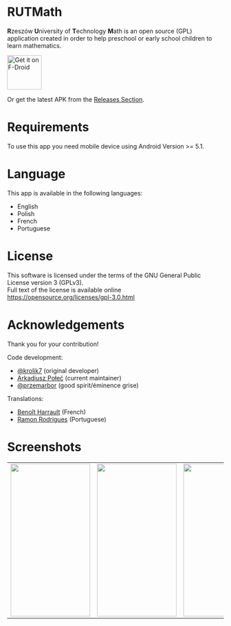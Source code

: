 # RUTMath
<b>R</b>zeszów <b>U</b>niversity of <b>T</b>echnology <b>M</b>ath is an open source (GPL) application created in order to help preschool or early school children to learn mathematics.

[<img src="https://fdroid.gitlab.io/artwork/badge/get-it-on.png"
     alt="Get it on F-Droid"
     height="80">](https://f-droid.org/packages/com.hexbit.rutmath/)

Or get the latest APK from the [Releases Section](https://github.com/przemarbor/RUTMath/releases/latest).

# Requirements
To use this app you need mobile device using Android Version >= 5.1.

# Language
This app is available in the following languages:
- English
- Polish
- French
- Portuguese

# License
This software is licensed under the terms of the GNU General Public License version 3 (GPLv3).</br>
Full text of the license is available online https://opensource.org/licenses/gpl-3.0.html

# Acknowledgements
Thank you for your contribution! 

Code development: 
- [@krolik7](https://www.github.com/krolik7) (original developer)
- [Arkadiusz Połeć](https://github.com/Nydeyas) (current maintainer)
- [@przemarbor](https://github.com/przemarbor) (good spirit/éminence grise)

Translations:
- [Benoît Harrault](https://github.com/benoitharrault) (French)
- [Ramon Rodrigues](https://github.com/ramonrwx) (Portuguese)

# Screenshots
<table>
<tr>
<td>
       <img width="185px" height="355px" src="https://dl.dropboxusercontent.com/s/l7uk640ixgpxlrr/1.png?dl=0">
</td>
<td>
       <img width="185px" height="355px" src="https://dl.dropboxusercontent.com/s/j6lz1w2yux3z42a/2.png?dl=0">
</td>
<td>
       <img width="185px" height="355px" src="https://dl.dropboxusercontent.com/s/vwzrdi941gz0m9f/3.png?dl=0">
</td>
<td>
       <img width="185px" height="355px" src="https://dl.dropboxusercontent.com/s/3zsgs5qvmo9s44c/4.png?dl=0">
</td>


